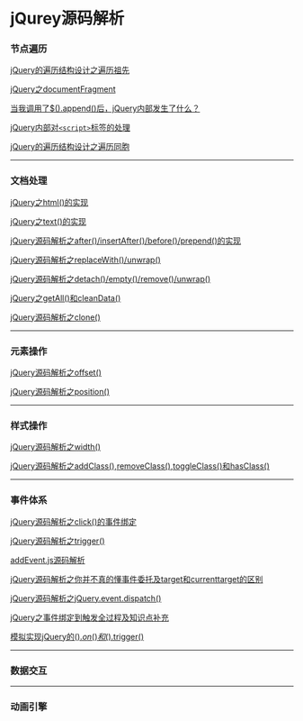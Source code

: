 <h1>jQurey源码解析</h1>

<h3>节点遍历</h3>

[jQuery的遍历结构设计之遍历祖先](https://www.jianshu.com/p/936f84a01e13)

[jQuery之documentFragment](https://www.jianshu.com/p/b5ec82fb96a6)

[当我调用了$().append()后，jQuery内部发生了什么？](https://www.jianshu.com/p/71187529ed06)

[jQuery内部对`<script>`标签的处理](https://www.jianshu.com/p/99c32cd52b52)

[jQuery的遍历结构设计之遍历同胞](https://www.jianshu.com/p/2cb72ffbb624)

***
<h3>文档处理</h3>

[jQuery之html()的实现](https://www.jianshu.com/p/645b3b4461c5)

[jQuery之text()的实现](https://www.jianshu.com/p/f837849ba847)

[jQuery源码解析之after()/insertAfter()/before()/prepend()的实现](https://www.jianshu.com/p/331fd5a86c89)

[jQuery源码解析之replaceWith()/unwrap()](https://www.jianshu.com/p/5d266a7bc62a)

[jQuery源码解析之detach()/empty()/remove()/unwrap()](https://www.jianshu.com/p/47d4cb07142e)

[jQuery之getAll()和cleanData()](https://www.jianshu.com/p/84ffc5786c60)

[jQuery源码解析之clone()](https://www.jianshu.com/p/62cfe90c4ea3)

***
<h3>元素操作</h3>

[jQuery源码解析之offset()](https://www.jianshu.com/p/c68e714ab3fb)

[jQuery源码解析之position()](https://www.jianshu.com/p/ea25485a34b8)

***
<h3>样式操作</h3>

[jQuery源码解析之width()](https://www.jianshu.com/p/43ba21e47c02)

[jQuery源码解析之addClass(),removeClass(),toggleClass()和hasClass()](https://www.jianshu.com/p/7c760632f3ad)

***
<h3>事件体系</h3>

[jQuery源码解析之click()的事件绑定](https://www.jianshu.com/p/bf40702cb8aa)

[jQuery源码解析之trigger()](https://www.jianshu.com/p/077dd7fb1907)

[addEvent.js源码解析](https://www.jianshu.com/p/e146c94e1935)

[jQuery源码解析之你并不真的懂事件委托及target和currenttarget的区别](https://www.jianshu.com/p/66aebb873c99)

[jQuery源码解析之jQuery.event.dispatch()](https://www.jianshu.com/p/1aa1935dbac1)

[jQuery之事件绑定到触发全过程及知识点补充](https://www.jianshu.com/p/06fef5769d8f)

[模拟实现jQuery的$().on()和$().trigger()](https://www.jianshu.com/p/630b94a9a311)

***
<h3>数据交互</h3>

***
<h3>动画引擎</h3>
